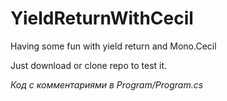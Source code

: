 # YieldReturnWithCecil
Having some fun with yield return and Mono.Cecil

Just download or clone repo to test it.

_Код с комментариями в Program/Program.cs_
